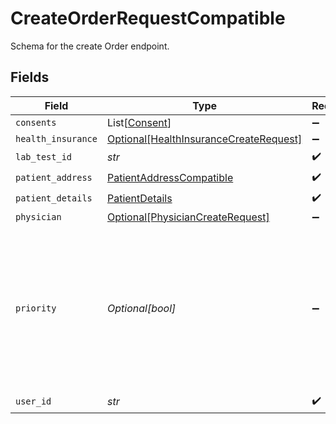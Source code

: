 # CreateOrderRequestCompatible

Schema for the create Order endpoint.


## Fields

| Field                                                                                                                | Type                                                                                                                 | Required                                                                                                             | Description                                                                                                          |
| -------------------------------------------------------------------------------------------------------------------- | -------------------------------------------------------------------------------------------------------------------- | -------------------------------------------------------------------------------------------------------------------- | -------------------------------------------------------------------------------------------------------------------- |
| `consents`                                                                                                           | List[[Consent](../../models/shared/consent.md)]                                                                      | :heavy_minus_sign:                                                                                                   | N/A                                                                                                                  |
| `health_insurance`                                                                                                   | [Optional[HealthInsuranceCreateRequest]](../../models/shared/healthinsurancecreaterequest.md)                        | :heavy_minus_sign:                                                                                                   | N/A                                                                                                                  |
| `lab_test_id`                                                                                                        | *str*                                                                                                                | :heavy_check_mark:                                                                                                   | N/A                                                                                                                  |
| `patient_address`                                                                                                    | [PatientAddressCompatible](../../models/shared/patientaddresscompatible.md)                                          | :heavy_check_mark:                                                                                                   | N/A                                                                                                                  |
| `patient_details`                                                                                                    | [PatientDetails](../../models/shared/patientdetails.md)                                                              | :heavy_check_mark:                                                                                                   | N/A                                                                                                                  |
| `physician`                                                                                                          | [Optional[PhysicianCreateRequest]](../../models/shared/physiciancreaterequest.md)                                    | :heavy_minus_sign:                                                                                                   | N/A                                                                                                                  |
| `priority`                                                                                                           | *Optional[bool]*                                                                                                     | :heavy_minus_sign:                                                                                                   | Defines whether order is priority or not. Only available for Labcorp. For Labcorp, this corresponds to a STAT order. |
| `user_id`                                                                                                            | *str*                                                                                                                | :heavy_check_mark:                                                                                                   | N/A                                                                                                                  |